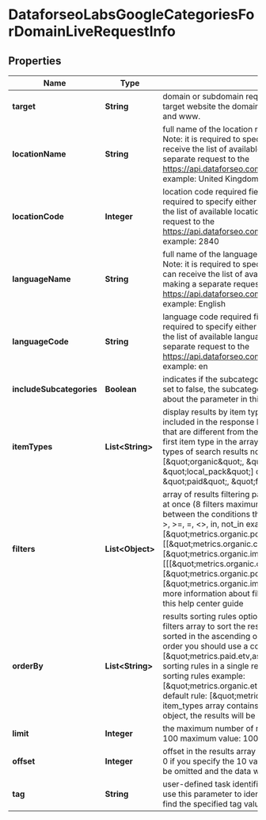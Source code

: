 

# DataforseoLabsGoogleCategoriesForDomainLiveRequestInfo


## Properties

| Name | Type | Description | Notes |
|------------ | ------------- | ------------- | -------------|
|**target** | **String** | domain or subdomain required field the domain or subdomain name of the target website the domain or subdomain should be specified without https:// and www. |  [optional] |
|**locationName** | **String** | full name of the location required field if you don’t specify location_code Note: it is required to specify either location_name or location_code you can receive the list of available locations with their location_name by making a separate request to the https://api.dataforseo.com/v3/dataforseo_labs/locations_and_languages example: United Kingdom |  [optional] |
|**locationCode** | **Integer** | location code required field if you don’t specify location_name Note: it is required to specify either location_name or location_code you can receive the list of available locations with their location_code by making a separate request to the https://api.dataforseo.com/v3/dataforseo_labs/locations_and_languages example: 2840 |  [optional] |
|**languageName** | **String** | full name of the language required field if you don’t specify language_code Note: it is required to specify either language_name or language_code you can receive the list of available languages with their language_name by making a separate request to the https://api.dataforseo.com/v3/dataforseo_labs/locations_and_languages example: English |  [optional] |
|**languageCode** | **String** | language code required field if you don’t specify language_name Note: it is required to specify either language_name or language_code you can receive the list of available languages with their language_code by making a separate request to the https://api.dataforseo.com/v3/dataforseo_labs/locations_and_languages example: en |  [optional] |
|**includeSubcategories** | **Boolean** | indicates if the subcategories will be included in the search optional field if set to false, the subcategories will be ignored default value: false learn more about the parameter in this help center article |  [optional] |
|**itemTypes** | **List&lt;String&gt;** | display results by item type optional field indicates the type of search results included in the response Note: if the item_types array contains item types that are different from the organic object, the results will be ordered by the first item type in the array; you will not be able to sort and filter results by the types of search results not included in the response; possible values: [\&quot;organic\&quot;, \&quot;paid\&quot;, \&quot;featured_snippet\&quot;, \&quot;local_pack\&quot;] default value: [\&quot;organic\&quot;, \&quot;paid\&quot;, \&quot;featured_snippet\&quot;, \&quot;local_pack\&quot;] |  [optional] |
|**filters** | **List&lt;Object&gt;** | array of results filtering parameters optional field you can add several filters at once (8 filters maximum) you should set a logical operator and, or between the conditions the following operators are supported: regex, &lt;, &lt;&#x3D;, &gt;, &gt;&#x3D;, &#x3D;, &lt;&gt;, in, not_in example: [\&quot;metrics.organic.pos_1,\&quot;&gt;\&quot;,0] [[\&quot;metrics.organic.count\&quot;,\&quot;&gt;&#x3D;\&quot;,100], \&quot;and\&quot;, [\&quot;metrics.organic.impressions_etv\&quot;,\&quot;in\&quot;,[10,100]]] [[[\&quot;metrics.organic.count\&quot;,\&quot;&gt;&#x3D;\&quot;,100],\&quot;and\&quot;,[\&quot;metrics.organic.pos_1\&quot;,\&quot;&gt;\&quot;,0]], \&quot;or\&quot;, [\&quot;metrics.organic.impressions_etv\&quot;,\&quot;in\&quot;,[10,100]]] for more information about filters, please refer to Dataforseo Labs – Filters or this help center guide |  [optional] |
|**orderBy** | **List&lt;String&gt;** | results sorting rules optional field you can use the same values as in the filters array to sort the results possible sorting types: asc – results will be sorted in the ascending order desc – results will be sorted in the descending order you should use a comma to specify a sorting type example: [\&quot;metrics.paid.etv,asc\&quot;] Note: you can set no more than three sorting rules in a single request you should use a comma to separate several sorting rules example: [\&quot;metrics.organic.etv,desc\&quot;,\&quot;metrics.paid.count,asc\&quot;] default rule: [\&quot;metrics.organic.count,desc\&quot;] Note: if the item_types array contains item types that are different from the organic object, the results will be ordered by the first item type in the array |  [optional] |
|**limit** | **Integer** | the maximum number of returned categories optional field default value: 100 maximum value: 1000 |  [optional] |
|**offset** | **Integer** | offset in the results array of returned categories  optional field default value: 0 if you specify the 10 value, the first ten categories in the results array will be omitted and the data will be provided for the successive categories |  [optional] |
|**tag** | **String** | user-defined task identifier optional field the character limit is 255 you can use this parameter to identify the task and match it with the result you will find the specified tag value in the data object of the response |  [optional] |



